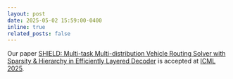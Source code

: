 ```yaml
---
layout: post
date: 2025-05-02 15:59:00-0400
inline: true
related_posts: false
---
```


Our paper <a href="">SHIELD: Multi-task Multi-distribution Vehicle Routing Solver with Sparsity & Hierarchy in Efficiently Layered Decoder</a> is accepted at <a href="https://icml.cc/">ICML 2025</a>.
